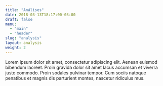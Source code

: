 ```yaml
---
title: "Análises"
date: 2018-03-13T18:17:00-03:00
draft: false
menu:
  - "main"
  - "header"
slug: "analysis"
layout: analysis
weight: 2
---
```

Lorem ipsum dolor sit amet, consectetur adipiscing elit. Aenean euismod bibendum laoreet. Proin gravida dolor sit amet lacus accumsan et viverra justo commodo. Proin sodales pulvinar tempor. Cum sociis natoque penatibus et magnis dis parturient montes, nascetur ridiculus mus.
